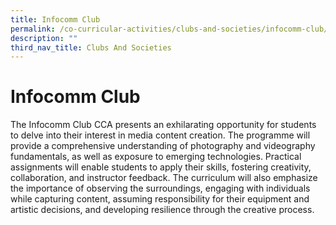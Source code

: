 ```yaml
---
title: Infocomm Club
permalink: /co-curricular-activities/clubs-and-societies/infocomm-club/
description: ""
third_nav_title: Clubs And Societies
---
```

# Infocomm Club
The Infocomm Club CCA presents an exhilarating opportunity for students to delve into their interest in media content creation. The programme will provide a comprehensive understanding of photography and videography fundamentals, as well as exposure to emerging technologies. Practical assignments will enable students to apply their skills, fostering creativity, collaboration, and instructor feedback. The curriculum will also emphasize the importance of observing the surroundings, engaging with individuals while capturing content, assuming responsibility for their equipment and artistic decisions, and developing resilience through the creative process.